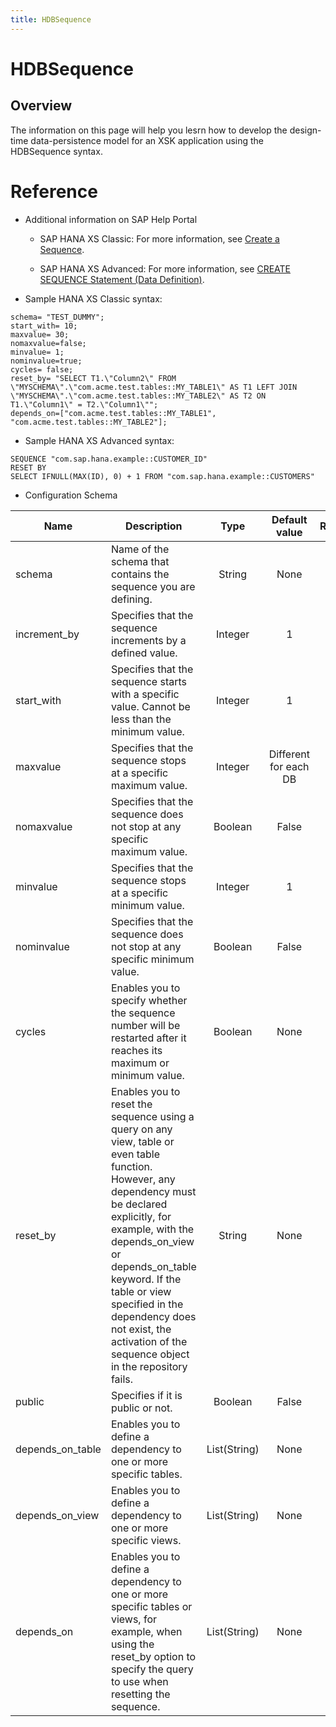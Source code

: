 ```yaml
---
title: HDBSequence
---
```


HDBSequence
===

## Overview

The information on this page will help you lesrn how to develop the design-time data-persistence model for an XSK application using the HDBSequence syntax.

# Reference

* Additional information on SAP Help Portal

  - SAP HANA XS Classic:
    For more information, see [Create a Sequence](https://help.sap.com/viewer/cc2b23beaa3344aebffa2f6e717df049/2.0.03/en-US/a1e95af655ee4e00bd9183518d1fa5c5.html).
    
  - SAP HANA XS Advanced:
    For more information, see [CREATE SEQUENCE Statement (Data Definition)](https://help.sap.com/viewer/4fe29514fd584807ac9f2a04f6754767/1.0.12/en-US/20d509277519101489029c064d468c5d.html).

* Sample HANA XS Classic syntax:

```
schema= "TEST_DUMMY";
start_with= 10;
maxvalue= 30;
nomaxvalue=false;
minvalue= 1;
nominvalue=true;
cycles= false;
reset_by= "SELECT T1.\"Column2\" FROM \"MYSCHEMA\".\"com.acme.test.tables::MY_TABLE1\" AS T1 LEFT JOIN \"MYSCHEMA\".\"com.acme.test.tables::MY_TABLE2\" AS T2 ON T1.\"Column1\" = T2.\"Column1\"";
depends_on=["com.acme.test.tables::MY_TABLE1", "com.acme.test.tables::MY_TABLE2"];
```

* Sample HANA XS Advanced syntax:

```
SEQUENCE "com.sap.hana.example::CUSTOMER_ID" 
RESET BY 
SELECT IFNULL(MAX(ID), 0) + 1 FROM "com.sap.hana.example::CUSTOMERS"
```

* Configuration Schema

| Name       | Description                                                 | Type     | Default value | Required |
|------------|-------------------------------------------------------------|:--------:|:-------------:|:--------:|
| schema | Name of the schema that contains the sequence you are defining. |  String  |     None      |   Yes    |
| increment_by | Specifies that the sequence increments by a defined value.  | Integer  |      1        |    No    |
| start_with | Specifies that the sequence starts with a specific value. Cannot be less than the minimum value. | Integer  |  1  | No |
| maxvalue | Specifies that the sequence stops at a specific maximum value.  | Integer  |  Different for each DB | No |
| nomaxvalue | Specifies that the sequence does not stop at any specific maximum value. | Boolean | False | No |
| minvalue | Specifies that the sequence stops at a specific minimum value.  | Integer  |      1        | No |
| nominvalue | Specifies that the sequence does not stop at any specific minimum value. |    Boolean    |  False  |  No  |
| cycles | Enables you to specify whether the sequence number will be restarted after it reaches its maximum or minimum value. | Boolean | None | No |
| reset_by | Enables you to reset the sequence using a query on any view, table or even table function. However, any dependency must be declared explicitly, for example, with the depends_on_view or depends_on_table keyword. If the table or view specified in the dependency does not exist, the activation of the sequence object in the repository fails. | String | None | No |
| public | Specifies if it is public or not. |    Boolean    | False | No |
| depends_on_table | Enables you to define a dependency to one or more specific tables. | List(String) | None | No |
| depends_on_view | Enables you to define a dependency to one or more specific views. | List(String) | None | No |
| depends_on | Enables you to define a dependency to one or more specific tables or views, for example, when using the reset_by option to specify the query to use when resetting the sequence. | List(String) | None | No |
